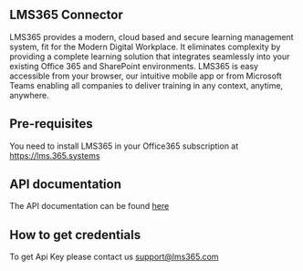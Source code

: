 ## LMS365 Connector
LMS365 provides a modern, cloud based and secure learning management system, fit for the Modern Digital Workplace. It eliminates complexity by providing a complete learning solution that integrates seamlessly into your existing Office 365 and SharePoint environments. LMS365 is easy accessible from your browser, our intuitive mobile app or from Microsoft Teams enabling all companies to deliver training in any context, anytime, anywhere.



## Pre-requisites
You need to install LMS365 in your Office365 subscription at https://lms.365.systems

## API documentation
The API documentation can be found [here](https://api.365.systems)

## How to get credentials

To get Api Key please contact us support@lms365.com